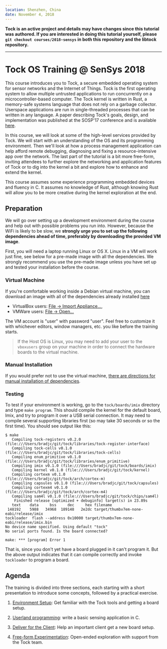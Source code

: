 ```yaml
---
location: Shenzhen, China
date: November 4, 2018
---
```


**Tock is an active project and details may have changes since this tutorial was authored.
If you are interested in doing this tutorial yourself, please
`git checkout courses/2018-sensys` in both this repository and the libtock repository.**

---

# Tock OS Training @ SenSys 2018

This course introduces you to Tock, a secure embedded operating system for
sensor networks and the Internet of Things. Tock is the first operating system
to allow multiple untrusted applications to run concurrently on a
microcontroller-based computer. The Tock kernel is written in Rust, a
memory-safe systems language that does not rely on a garbage collector.
Userspace applications are run in single-threaded processes that can be written
in any language. A paper describing Tock's goals, design, and implementation was
published at the SOSP'17 conference and is available
[here](https://www.amitlevy.com/papers/tock-sosp2017.pdf).

In this course, we will look at some of the high-level services provided by Tock.
We will start with an understanding of the OS and its programming environment.
Then we'll look at how a process management application can help afford remote
debugging, diagnosing and fixing a resource-intensive app over the network.
The last part of the tutorial is a bit more free-form, inviting attendees to
further explore the networking and application features of Tock or to dig into
the kernel a bit and explore how to enhance and extend the kernel.

This course assumes some experience programming embedded devices and fluency in C.
It assumes no knowledge of Rust, although knowing Rust will allow you to be
more creative during the kernel exploration at the end.

## Preparation

We will go over setting up a development environment during the course and help
out with possible problems you run into. However, because the WiFi is likely to
be slow, we **strongly urge you to set up the following dependencies ahead of
time, preferably by downloading the provided VM image**.

First, you will need a laptop running Linux or OS X. Linux in a VM will work
just fine, see below for a pre-made image with all the dependencies. We strongly
recommend you use the pre-made image unless you have set up and tested your
installation before the course.

### Virtual Machine

If you're comfortable working inside a Debian virtual machine, you can download
an image with all of the dependencies already installed
[here](http://www.scs.stanford.edu/~alevy/Tock.ova)

 * VirtualBox users: [File → Import Appliance...](https://docs.oracle.com/cd/E26217_01/E26796/html/qs-import-vm.html),
 * VMWare users: [File → Open...](https://pubs.vmware.com/workstation-9/index.jsp?topic=%2Fcom.vmware.ws.using.doc%2FGUID-DDCBE9C0-0EC9-4D09-8042-18436DA62F7A.html)

The VM account is "user" with password "user". Feel free to customize it with
whichever editors, window managers, etc. you like before the training starts.

> If the Host OS is Linux, you may need to add your user to the `vboxusers`
> group on your machine in order to connect the hardware boards to the virtual
> machine.

### Manual Installation

If you would prefer not to use the virtual machine,
[there are directions for manual installation of dependencies](manual_installation.md).

### Testing

To test if your environment is working, go to the `tock/boards/imix` directory
and type `make program`. This should compile the kernel for the default board,
Imix, and try to program it over a USB serial connection. It may need to compile
several supporting libraries first (so may take 30 seconds or so the first
time). You should see output like this:

```
$ make
   Compiling tock-registers v0.2.0 (file:///Users/bradjc/git/tock/libraries/tock-register-interface)
   Compiling tock-cells v0.1.0 (file:///Users/bradjc/git/tock/libraries/tock-cells)
   Compiling enum_primitive v0.1.0 (file:///Users/bradjc/git/tock/libraries/enum_primitive)
   Compiling imix v0.1.0 (file:///Users/bradjc/git/tock/boards/imix)
   Compiling kernel v0.1.0 (file:///Users/bradjc/git/tock/kernel)
   Compiling cortexm v0.1.0 (file:///Users/bradjc/git/tock/arch/cortex-m)
   Compiling capsules v0.1.0 (file:///Users/bradjc/git/tock/capsules)
   Compiling cortexm4 v0.1.0 (file:///Users/bradjc/git/tock/arch/cortex-m4)
   Compiling sam4l v0.1.0 (file:///Users/bradjc/git/tock/chips/sam4l)
    Finished release [optimized + debuginfo] target(s) in 23.89s
   text    data     bss     dec     hex filename
 148192    5988   34968  189148   2e2dc target/thumbv7em-none-eabi/release/imix
tockloader  flash --address 0x10000 target/thumbv7em-none-eabi/release/imix.bin
No device name specified. Using default "tock"
No serial ports found. Is the board connected?

make: *** [program] Error 1
```

That is, since you don't yet have a board plugged in it can't program it. But
the above output indicates that it can compile correctly and invoke `tockloader`
to program a board.

## Agenda

The training is divided into three sections, each starting with a short
presentation to introduce some concepts, followed by a practical exercise.

1. [Environment Setup](environment.md): Get familiar with the Tock tools
   and getting a board setup.

2. [Userland programming](application.md): write a basic sensing application in C.

3. [Deliver for the Client](client.md): Help an important client get a
   new board setup.

4. [Free-form Experimentation](freeform.md): Open-ended exploration with
   support from the Tock team.

